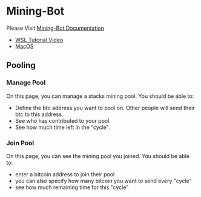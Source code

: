 # Mining-Bot


Please Visit [Mining-Bot Documentation](https://daemon-technologies.github.io/docs/)

- [WSL Tutorial Video](https://www.youtube.com/watch?v=FXifFx0Akzc)
- [MacOS](https://www.youtube.com/watch?v=TCtCTttsSeI)


## Pooling

### Manage Pool

On this page, you can manage a stacks mining pool. You should be able to: 
- Define the btc address you want to pool on. Other people will send their btc to this address. 
- See who has contributed to your pool. 
- See how much time left in the "cycle". 

### Join Pool

On this page, you can see the mining pool you joined. You should be able to: 
- enter a bitcoin address to join their pool
- you can also specify how many bitcoin you want to send every "cycle"
- see how much remaining time for this "cycle"
